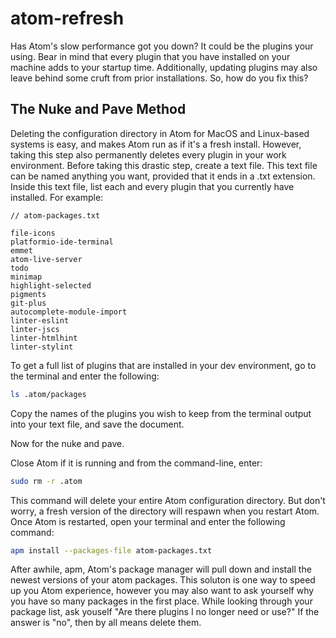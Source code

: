 # atom-refresh

Has Atom's slow performance got you down? It could be the plugins your using. Bear in mind that every plugin that you have installed on your machine adds to your startup time. Additionally, updating plugins may also leave behind some cruft from prior installations. So, how do you fix this?

## The Nuke and Pave Method
Deleting the configuration directory in Atom for MacOS and Linux-based systems is easy, and makes Atom run as if it's a fresh install. However, taking this step also permanently deletes every plugin in your work environment. Before taking this drastic step, create a text file. This text file can be named anything you want, provided that it ends in a .txt extension. Inside this text file, list each and every plugin that you currently have installed. For example:

```
// atom-packages.txt

file-icons
platformio-ide-terminal
emmet
atom-live-server
todo
minimap
highlight-selected
pigments
git-plus
autocomplete-module-import
linter-eslint
linter-jscs
linter-htmlhint
linter-stylint
```

To get a full list of plugins that are installed in your dev environment, go to the terminal and enter the following:

```bash
ls .atom/packages
```

Copy the names of the plugins you wish to keep from the terminal output into your text file, and save the document.

Now for the nuke and pave.

Close Atom if it is running and from the command-line, enter:

```bash
sudo rm -r .atom
```

This command will delete your entire Atom configuration directory. But don't worry, a fresh version of the directory will respawn when you restart Atom. Once Atom is restarted, open your terminal and enter the following command:

```bash
apm install --packages-file atom-packages.txt
```

After awhile, apm, Atom's package manager will pull down and install the newest versions of your atom packages. This soluton is one way to speed up you Atom experience, however you may also want to ask yourself why you have so many packages in the first place. While looking through your package list, ask youself "Are there plugins I no longer need or use?" If the answer is "no", then by all means delete them.
